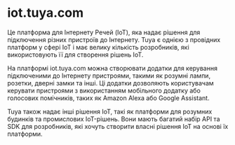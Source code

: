 # iot.tuya.com 

Це платформа для Інтернету Речей (IoT), яка надає рішення для підключення різних пристроїв до Інтернету. Tuya є однією з провідних платформ у сфері IoT і має велику кількість розробників, які використовують її для створення рішень IoT.

На платформі iot.tuya.com можна створювати додатки для керування підключеними до Інтернету пристроями, такими як розумні лампи, розетки, дверні замки та інші. Ці додатки дозволяють користувачам керувати пристроями з використанням мобільного додатку або голосових помічників, таких як Amazon Alexa або Google Assistant.

Tuya також надає інші рішення IoT, такі як платформи для розумних будинків та промислових IoT-рішень. Вони мають багатий набір API та SDK для розробників, які хочуть створити власні рішення IoT на основі їх платформи.

